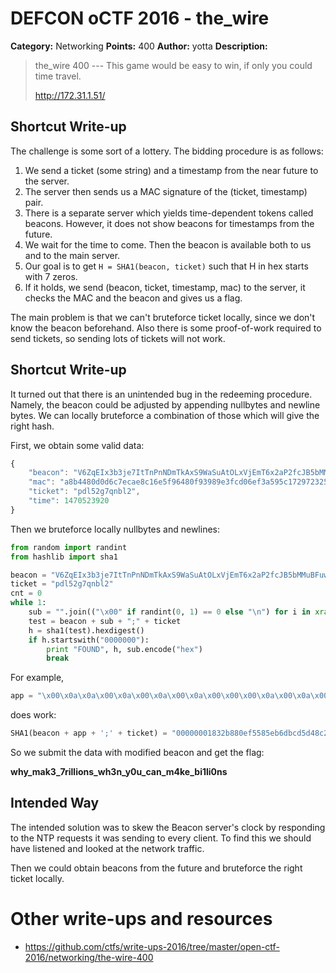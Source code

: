 # DEFCON oCTF 2016 - the_wire

**Category:** Networking
**Points:** 400
**Author:** yotta
**Description:**

> the_wire 400 ---
> This game would be easy to win, if only you could time travel.
> 
> http://172.31.1.51/


## Shortcut Write-up

The challenge is some sort of a lottery. The bidding procedure is as follows:

1. We send a ticket (some string) and a timestamp from the near future to the server.
2. The server then sends us a MAC signature of the (ticket, timestamp) pair.
3. There is a separate server which yields time-dependent tokens called beacons. However, it does not show beacons for timestamps from the future.
4. We wait for the time to come. Then the beacon is available both to us and to the main server.
5. Our goal is to get `H = SHA1(beacon, ticket)` such that H in hex starts with 7 zeros.
6. If it holds, we send (beacon, ticket, timestamp, mac) to the server, it checks the MAC and the beacon and gives us a flag.

The main problem is that we can't bruteforce ticket locally, since we don't know the beacon beforehand. Also there is some proof-of-work required to send tickets, so sending lots of tickets will not work.

## Shortcut Write-up

It turned out that there is an unintended bug in the redeeming procedure. Namely, the beacon could be adjusted by appending nullbytes and newline bytes. We can locally bruteforce a combination of those which will give the right hash.

First, we obtain some valid data:

```javascript
{
    "beacon": "V6ZqEIx3b3je7ItTnPnNDmTkAxS9WaSuAtOLxVjEmT6x2aP2fcJB5bMMuBFuwqA6a7f955rd+OHqOmrR4g7ZmiTqjM/0Eb+nkJ0W1VxsbCwQJ190PcpdyHk3n5wlWHKxJ/Tl10Rk/map75v+EWsQJANxDiHualWi7sDNuM4cyzroS/4K",
    "mac": "a8b4480d0d6c7ecae8c16e5f96480f93989e3fcd06ef3a595c172972325b5f69ca53947187056fb1fb64837f3011384bac98cdd12b8496af810651c7c7de0cab",
    "ticket": "pdl52g7qnbl2",
    "time": 1470523920
}
```

Then we bruteforce locally nullbytes and newlines:

```python
from random import randint
from hashlib import sha1

beacon = "V6ZqEIx3b3je7ItTnPnNDmTkAxS9WaSuAtOLxVjEmT6x2aP2fcJB5bMMuBFuwqA6a7f955rd+OHqOmrR4g7ZmiTqjM/0Eb+nkJ0W1VxsbCwQJ190PcpdyHk3n5wlWHKxJ/Tl10Rk/map75v+EWsQJANxDiHualWi7sDNuM4cyzroS/4K"
ticket = "pdl52g7qnbl2"
cnt = 0
while 1:
    sub = "".join(("\x00" if randint(0, 1) == 0 else "\n") for i in xrange(30))
    test = beacon + sub + ";" + ticket
    h = sha1(test).hexdigest()
    if h.startswith("0000000"):
        print "FOUND", h, sub.encode("hex")
        break
```

For example,

```python
app = "\x00\x0a\x0a\x00\x0a\x00\x0a\x00\x0a\x00\x00\x00\x0a\x00\x0a\x00\x0a\x0a\x00\x0a\x0a\x0a\x00\x00\x00\x0a\x00\x00\x0a\x00"
```

does work:

```python
SHA1(beacon + app + ';' + ticket) = "00000001832b880ef5585eb6dbcd5d48c253b49e"
```

So we submit the data with modified beacon and get the flag:

**why_mak3_7rillions_wh3n_y0u_can_m4ke_bi1li0ns**


## Intended Way

The intended solution was to skew the Beacon server's clock by responding to the NTP requests it was sending to every client. To find this we should have listened and looked at the network traffic.

Then we could obtain beacons from the future and bruteforce the right ticket locally.


# Other write-ups and resources

* https://github.com/ctfs/write-ups-2016/tree/master/open-ctf-2016/networking/the-wire-400
